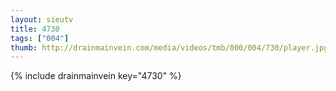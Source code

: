 ```yaml
--- 
layout: sieutv
title: 4730
tags: ["004"]
thumb: http://drainmainvein.com/media/videos/tmb/000/004/730/player.jpg
---
```

{% include drainmainvein key="4730" %} 
